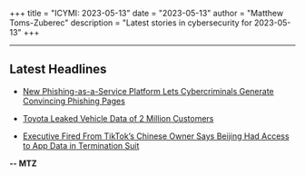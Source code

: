+++
title = "ICYMI: 2023-05-13"
date = "2023-05-13"
author = "Matthew Toms-Zuberec"
description = "Latest stories in cybersecurity for 2023-05-13"
+++

---------------------------------------------------------------------------
## Latest Headlines
- [New Phishing-as-a-Service Platform Lets Cybercriminals Generate Convincing Phishing Pages](https://thehackernews.com/2023/05/new-phishing-as-service-platform-lets.html)

- [Toyota Leaked Vehicle Data of 2 Million Customers](https://www.wired.com/story/toyota-leak-vehicle-data-security-roundup/)

- [Executive Fired From TikTok’s Chinese Owner Says Beijing Had Access to App Data in Termination Suit](https://www.securityweek.com/executive-fired-from-tiktoks-chinese-owner-says-beijing-had-access-to-app-data-in-termination-suit/)

**-- MTZ**